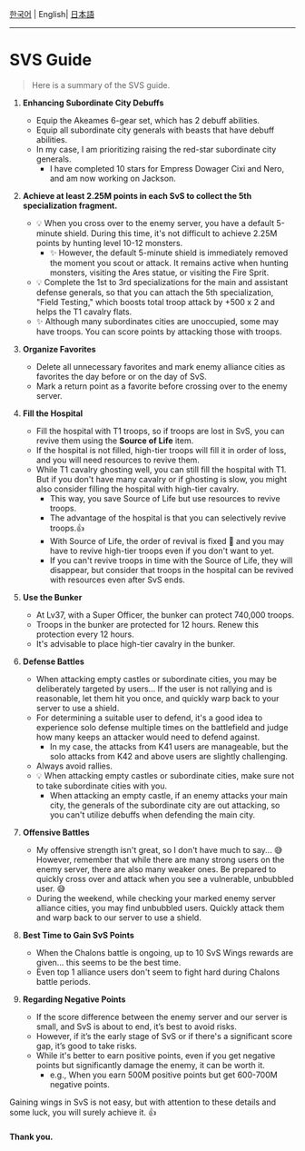[한국어](SvS_ko.md) | English| [日本語](SvS_ja.md)

---

# SVS Guide

> Here is a summary of the SVS guide.

1. **Enhancing Subordinate City Debuffs**
   * Equip the Akeames 6-gear set, which has 2 debuff abilities.
   * Equip all subordinate city generals with beasts that have debuff abilities.
   * In my case, I am prioritizing raising the red-star subordinate city generals.
     * I have completed 10 stars for Empress Dowager Cixi and Nero, and am now working on Jackson.

2. **Achieve at least 2.25M points in each SvS to collect the 5th specialization fragment.**
   * 💡 When you cross over to the enemy server, you have a default 5-minute shield. During this time, it's not difficult to achieve 2.25M points by hunting level 10-12 monsters.
     * ✨ However, the default 5-minute shield is immediately removed the moment you scout or attack. It remains active when hunting monsters, visiting the Ares statue, or visiting the Fire Sprit.
   * 💡 Complete the 1st to 3rd specializations for the main and assistant defense generals, so that you can attach the 5th specialization, "Field Testing," which boosts total troop attack by +500 x 2 and helps the T1 cavalry flats.
   * ✨ Although many subordinates cities are unoccupied, some may have troops. You can score points by attacking those with troops.
   
3. **Organize Favorites**
   * Delete all unnecessary favorites and mark enemy alliance cities as favorites the day before or on the day of SvS.
   * Mark a return point as a favorite before crossing over to the enemy server.

4. **Fill the Hospital**
   * Fill the hospital with T1 troops, so if troops are lost in SvS, you can revive them using the **Source of Life** item.
   * If the hospital is not filled, high-tier troops will fill it in order of loss, and you will need resources to revive them.
   * While T1 cavalry ghosting well, you can still fill the hospital with T1. But if you don't have many cavalry or if ghosting is slow, you might also consider filling the hospital with high-tier cavalry.
     * This way, you save Source of Life but use resources to revive troops.
     * The advantage of the hospital is that you can selectively revive troops.👍
     * With Source of Life, the order of revival is fixed 🥲 and you may have to revive high-tier troops even if you don't want to yet.
     * If you can't revive troops in time with the Source of Life, they will disappear, but consider that troops in the hospital can be revived with resources even after SvS ends.

5. **Use the Bunker**
   * At Lv37, with a Super Officer, the bunker can protect 740,000 troops.
   * Troops in the bunker are protected for 12 hours. Renew this protection every 12 hours.
   * It's advisable to place high-tier cavalry in the bunker.

6. **Defense Battles**
   * When attacking empty castles or subordinate cities, you may be deliberately targeted by users... If the user is not rallying and is reasonable, let them hit you once, and quickly warp back to your server to use a shield.
   * For determining a suitable user to defend, it's a good idea to experience solo defense multiple times on the battlefield and judge how many keeps an attacker would need to defend against.
     * In my case, the attacks from K41 users are manageable, but the solo attacks from K42 and above users are slightly challenging.
   * Always avoid rallies.
   * 💡 When attacking empty castles or subordinate cities, make sure not to take subordinate cities with you.
     * When attacking an empty castle, if an enemy attacks your main city, the generals of the subordinate city are out attacking, so you can't utilize debuffs when defending the main city.

7. **Offensive Battles**
   * My offensive strength isn't great, so I don't have much to say... 😅 However, remember that while there are many strong users on the enemy server, there are also many weaker ones. Be prepared to quickly cross over and attack when you see a vulnerable, unbubbled user. 😅
   * During the weekend, while checking your marked enemy server alliance cities, you may find unbubbled users. Quickly attack them and warp back to our server to use a shield.

8. **Best Time to Gain SvS Points**
   * When the Chalons battle is ongoing, up to 10 SvS Wings rewards are given... this seems to be the best time.
   * Even top 1 alliance users don't seem to fight hard during Chalons battle periods.

9. **Regarding Negative Points**
   * If the score difference between the enemy server and our server is small, and SvS is about to end, it’s best to avoid risks.
   * However, if it’s the early stage of SvS or if there's a significant score gap, it’s good to take risks.
   * While it's better to earn positive points, even if you get negative points but significantly damage the enemy, it can be worth it.
     * e.g., When you earn 500M positive points but get 600-700M negative points.

Gaining wings in SvS is not easy, but with attention to these details and some luck, you will surely achieve it. 👍

#### Thank you.

